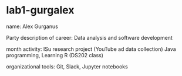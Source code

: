# lab1-gurgalex

name: Alex Gurganus

Party description of career: Data analysis and software development

month activity: ISu research project (YouTube ad data collection)
Java programming, Learning R (DS202 class)

organizational tools: Git, Slack, Jupyter notebooks

